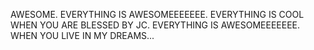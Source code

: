AWESOME. EVERYTHING IS AWESOMEEEEEEE. EVERYTHING IS COOL WHEN YOU ARE BLESSED BY JC. EVERYTHING IS AWESOMEEEEEEE. WHEN YOU LIVE IN MY DREAMS...
